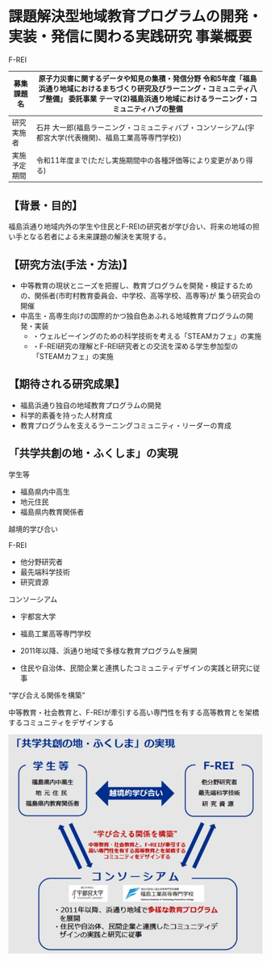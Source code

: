 # 課題解決型地域教育プログラムの開発・実装・発信に関わる実践研究 事業概要

F-REI

| 募集課題名 | 原子力災害に関するデータや知見の集積・発信分野 令和5年度「福島浜通り地域におけるまちづくり研究及びラーニング・コミュニティ八ブ整備」 委託事業 テーマ(2)福島浜通り地域におけるラーニング・コミュニティハブの整備 |
|---|---|
| 研究実施者 | 石井 大一郎(福島ラーニング・コミュニティバブ・コンソーシアム(宇都宮大学(代表機関)、福島工業高等専門学校)) |
| 実施予定期間 | 令和11年度まで(ただし実施期間中の各種評価等により変更があり得る) |

## 【背景・目的】

福島浜通り地域内外の学生や住民とF-REIの研究者が学び合い、将来の地域の担い手となる若者による未来課題の解決を実現する。

## 【研究方法(手法・方法)】

- 中等教育の現状とニーズを把握し、教育ブログラムを開発・検証するための、関係者(市町村教育委員会、中学校、高等学校、高専等)が 集う研究会の開催
- 中高生・高専生向けの国際的かつ独自色あふれる地域教育プログラムの開発・実装
  - ・ウェルビーイングのための科学技術を考える「STEAMカフェ」の実施
  - ・F-REI研究の理解とF-REI研究者との交流を深める学生参加型の「STEAMカフェ」の実施

## 【期待される研究成果】

- 福島浜通り独自の地域教育プログラムの開発
- 科学的素養を持った人材育成
- 教育プログラムを支えるラーニングコミュニティ・リーダーの育成

## 「共学共創の地・ふくしま」の実現

学生等

- 福島県内中高生
- 地元住民
- 福島県内教育関係者

越境的学び合い

F-REI

- 他分野研究者
- 最先端科学技術
- 研究資源

コンソーシアム

- 宇都宮大学
- 福島工業高等専門学校

- 2011年以降、浜通り地域で多様な教育プログラムを展開
- 住民や自治体、民間企業と連携したコミュニティデザインの実践と研究に従事

“学び合える関係を構築”

中等教育・社会教育と、F-REIが牽引する高い専門性を有する高等教育とを架橋するコミュニティをデザインする

![](_page_0_Figure_14.jpeg)

